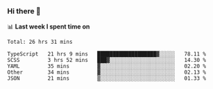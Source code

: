 ### Hi there 👋

<!--
**DBvc/DBvc** is a ✨ _special_ ✨ repository because its `README.md` (this file) appears on your GitHub profile.

Here are some ideas to get you started:

- 🔭 I’m currently working on ...
- 🌱 I’m currently learning ...
- 👯 I’m looking to collaborate on ...
- 🤔 I’m looking for help with ...
- 💬 Ask me about ...
- 📫 How to reach me: ...
- 😄 Pronouns: ...
- ⚡ Fun fact: ...
-->

📊 **Last week I spent time on**
<!--START_SECTION:waka-->
```text
Total: 26 hrs 31 mins

TypeScript   21 hrs 9 mins   ███████████████████▓░░░░░   78.11 % 
SCSS         3 hrs 52 mins   ███▓░░░░░░░░░░░░░░░░░░░░░   14.30 % 
YAML         35 mins         ▓░░░░░░░░░░░░░░░░░░░░░░░░   02.20 % 
Other        34 mins         ▓░░░░░░░░░░░░░░░░░░░░░░░░   02.13 % 
JSON         21 mins         ▒░░░░░░░░░░░░░░░░░░░░░░░░   01.33 % 
```
<!--END_SECTION:waka-->

